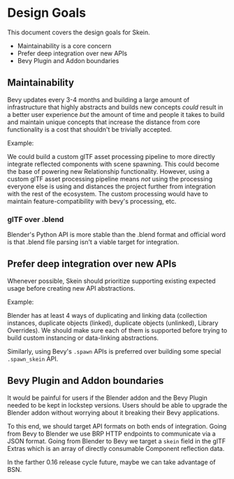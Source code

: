 # Design Goals

This document covers the design goals for Skein.

- Maintainability is a core concern
- Prefer deep integration over new APIs
- Bevy Plugin and Addon boundaries

## Maintainability

Bevy updates every 3-4 months and building a large amount of infrastructure that highly abstracts and builds new concepts _could_ result in a better user experience _but_ the amount of time and people it takes to build and maintain unique concepts that increase the distance from core functionality is a cost that shouldn't be trivially accepted.

Example:

We could build a custom glTF asset processing pipeline to more directly integrate reflected components with scene spawning. This could become the base of powering new Relationship functionality. However, using a custom glTF asset processing pipeline means _not_ using the processing everyone else is using and distances the project further from integration with the rest of the ecosystem. The custom processing would have to maintain feature-compatibility with bevy's processing, etc.

### glTF over .blend

Blender's Python API is more stable than the .blend format and official word is that .blend file parsing isn't a viable target for integration.

## Prefer deep integration over new APIs

Whenever possible, Skein should prioritize supporting existing expected usage before creating new API abstractions.

Example:

Blender has at least 4 ways of duplicating and linking data (collection instances, duplicate objects (linked), duplicate objects (unlinked), Library Overrides). We should make sure each of them is supported before trying to build custom instancing or data-linking abstractions.

Similarly, using Bevy's `.spawn` APIs is preferred over building some special `.spawn_skein` API.

## Bevy Plugin and Addon boundaries

It would be painful for users if the Blender addon and the Bevy Plugin needed to be kept in lockstep versions. Users should be able to upgrade the Blender addon without worrying about it breaking their Bevy applications.

To this end, we should target API formats on both ends of integration. Going from Bevy to Blender we use BRP HTTP endpoints to communicate via a JSON format. Going from Blender to Bevy we target a `skein` field in the glTF Extras which is an array of directly consumable Component reflection data.

In the farther 0.16 release cycle future, maybe we can take advantage of BSN.
